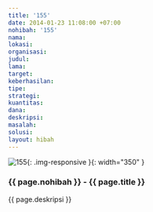 ```yaml
---
title: '155'
date: 2014-01-23 11:08:00 +07:00
nohibah: '155'
nama:
lokasi:
organisasi:
judul:
lama:
target:
keberhasilan:
tipe:
strategi:
kuantitas:
dana:
deskripsi:
masalah:
solusi:
layout: hibah
---
```


![155](/static/img/hibahcms/155.png){: .img-responsive }{: width="350" }

### {{ page.nohibah }} - {{ page.title }}

{{ page.deskripsi }}
